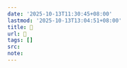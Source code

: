 ```yaml
---
date: '2025-10-13T11:30:45+08:00'
lastmod: '2025-10-13T13:04:51+08:00'
title: 󰧂
url: 󰧂
tags: []
src:
note:
---
```

